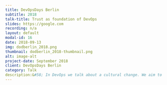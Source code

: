 ```yaml
---
title: DevOpsDays Berlin
subtitle: 2018
talk-title: Trust as foundation of DevOps
slides: https://google.com
recording: n/a
layout: default
modal-id: 16
date: 2018-09-13
img: dodberlin_2018.png
thumbnail: dodberlin_2018-thumbnail.png
alt: image-alt
project-date: September 2018
client: DevOpsDays Berlin
category: Talk
description:&#58; In DevOps we talk about a cultural change. We aim to tear down silos and create small cross-functional, autonomous and empowered teams. So why not let management do the next big re-org thing&#58; &#34;the DevOps re-org&#34; and all is going to be fine, right!? No, because DevOps is about people. And to really change a company’s culture, we need to change the way people interact together, we need to establish, recreate and foster trust. If you drill down deeper into many of what makes up DevOps, you will find that trust plays a significant (if not crucial) role in establishing a DevOps culture. But what is trust? Does it really help on a DevOps journey? How can it be created or strengthened? Observing many teams at several occasions Dirk noticed that trust can be seen as the foundation of DevOps. Giving examples and concrete actions, his talk shows you how to foster trust in your team, so that applying DevOps becomes a success. I’ve also written a blog on the topic, which might be of interest in regards to the content&#58; https://blogs.sap.com/2018/06/19/trust-is-the-foundation-of-devops (there’s also the link on the blog to the recording of the talk from DevOpsDays Kiel 2018)
---
```

